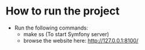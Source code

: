 How to run the project
===========================
- Run the following commands:
    - make ss (To start Symfony server)
    - browse the website here: http://127.0.0.1:8100/ 